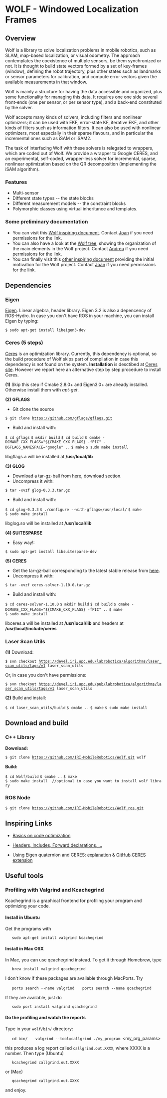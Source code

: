 WOLF - Windowed Localization Frames
===================================

Overview
--------

Wolf is a library to solve localization problems in mobile robotics, such as SLAM, map-based localization, or visual odometry. The approach contemplates the coexistence of multiple sensors, be them synchronized or not. It is thought to build state vectors formed by a set of key-frames (window), defining the robot trajectory, plus other states such as landmarks or sensor parameters for calibration, and compute error vectors given the available measurements in that window.

Wolf is mainly a structure for having the data accessible and organized, plus some functionality for managing this data. It requires one one side several front-ends (one per sensor, or per sensor type), and a back-end constituted by the solver.

Wolf accepts many kinds of solvers, including filters and nonlinear optimizers; it can be used with EKF, error-state KF, iterative EKF, and other kinds of filters such as information filters. It can also be used with nonlinear optimizers, most especially in their sparse flavours, and in particular the incremental ones such as iSAM or iSAM2.

The task of interfacing Wolf with these solvers is relegated to wrappers, which are coded out of Wolf. We provide a wrapper to Google CERES, and an experimental, self-coded, wrapper-less solver for incremental, sparse, nonlinear optimization based on the QR decomposition (implementing the iSAM algorithm).

### Features

-   Multi-sensor
-   Different state types -- the state blocks
-   Different measurement models -- the constraint blocks
-   Polymorphic classes using virtual inheritance and templates.

### Some preliminary documentation

-   You can visit this [Wolf inspiring document](https://docs.google.com/document/d/1_kBtvCIo33pdP59M3Ib4iEBleDDLcN6yCbmwJDBLtcA). Contact [Joan](mailto:jsola@iri.upc.edu) if you need permissions for the link.
-   You can also have a look at the [Wolf tree](https://docs.google.com/drawings/d/1jj5VVjQThddswpTPMLG2xv87vtT3o1jiMJo3Mk1Utjg), showing the organization of the main elements in the Wolf project. Contact [Andreu](mailto:acorominas@iri.upc.edu) if you need permissions for the link.
-   You can finally visit this [other inspiring document](https://docs.google.com/document/d/18XQlgdfTwplakYKKsfw2YAoaVuSyUEQoaU6bYHQDNpU) providing the initial motivation for the Wolf project. Contact [Joan](mailto:jsola@iri.upc.edu) if you need permissions for the link.

Dependencies
------------

### Eigen

[Eigen](http://eigen.tuxfamily.org). Linear algebra, header library. Eigen 3.2 is also a depencency of ROS-Hydro. In case you don't have ROS in your machine, you can install Eigen by typing:

`$ sudo apt-get install libeigen3-dev`

### Ceres (5 steps)

[Ceres](http://www.ceres-solver.org/) is an optimization library. Currently, this dependency is optional, so the build procedure of Wolf skips part of compilation in case this dependency is not found on the system. **Installation** is desctibed at [Ceres site](http://www.ceres-solver.org/building.html). However we report here an alternative step by step procedure to install Ceres.

**(1)** Skip this step if Cmake 2.8.0+ and Eigen3.0+ are already installed. Otherwise install them with *apt-get*.

**(2) GFLAGS**

-   Git clone the source

`$ git clone `[`https://github.com/gflags/gflags.git`](https://github.com/gflags/gflags.git)

-   Build and install with:

`$ cd gflags`
`$ mkdir build`
`$ cd build`
`$ cmake -DCMAKE_CXX_FLAGS="${CMAKE_CXX_FLAGS} -fPIC" -DGFLAGS_NAMESPACE="google" ..`
`$ make`
`$ sudo make install `

libgflags.a will be installed at **/usr/local/lib**

**(3) GLOG**

-   Download a tar-gz-ball from [here](https://code.google.com/p/google-glog/), download section.
-   Uncompress it with:

`$ tar -xvzf glog-0.3.3.tar.gz `

-   Build and install with:

`$ cd glog-0.3.3`
`$ ./configure --with-gflags=/usr/local/`
`$ make`
`$ sudo make install`

libglog.so will be installed at **/usr/local/lib**

**(4) SUITESPARSE**

-   Easy way!:

`$ sudo apt-get install libsuitesparse-dev`

**(5) CERES**

-   Get the tar-gz-ball corresponding to the latest stable release from [here](http://www.ceres-solver.org/building.html).
-   Uncompress it with:

`$ tar -xvzf ceres-solver-1.10.0.tar.gz`

-   Build and install with:

`$ cd ceres-solver-1.10.0`
`$ mkdir build`
`$ cd build`
`$ cmake -DCMAKE_CXX_FLAGS="${CMAKE_CXX_FLAGS} -fPIC" ..`
`$ make`
`$ sudo make install `

libceres.a will be installed at **/usr/local/lib** and headers at **/usr/local/include/ceres**

### Laser Scan Utils

**(1)** Download:

`$ svn checkout `[`https://devel.iri.upc.edu/labrobotica/algorithms/laser_scan_utils/tags/v1`](https://devel.iri.upc.edu/labrobotica/algorithms/laser_scan_utils/tags/v1)` laser_scan_utils`

Or, in case you don't have permissions:

`$ svn checkout `[`https://devel.iri.upc.edu/pub/labrobotica/algorithms/laser_scan_utils/tags/v1`](https://devel.iri.upc.edu/pub/labrobotica/algorithms/laser_scan_utils/tags/v1)` laser_scan_utils`

**(2)** Build and install:

`$ cd laser_scan_utils/build`
`$ cmake ..`
`$ make`
`$ sudo make install`

Download and build
------------------

### C++ Library

**Download:**

`$ git clone `[`https://github.com/IRI-MobileRobotics/Wolf.git`](https://github.com/IRI-MobileRobotics/Wolf.git)` wolf`

**Build:**

`$ cd Wolf/build`
`$ cmake ..`
`$ make`
`$ sudo make install  //optional in case you want to install wolf library`

### ROS Node

`$ git clone `[`https://github.com/IRI-MobileRobotics/Wolf_ros.git`](https://github.com/IRI-MobileRobotics/Wolf_ros.git)

Inspiring Links
---------------

-   [Basics on code optimization](http://www.eventhelix.com/realtimemantra/basics/optimizingcandcppcode.htm)

-   [Headers, Includes, Forward declarations, ...](http://www.cplusplus.com/forum/articles/10627/)

-   Using Eigen quaternion and CERES: [explanation](http://www.lloydhughes.co.za/index.php/using-eigen-quaternions-and-ceres-solver/) & [GitHub CERES extension](https://github.com/system123/ceres_extensions)

Useful tools
------------

### Profiling with Valgrind and Kcachegrind

Kcachegrind is a graphical frontend for profiling your program and optimizing your code.

#### Install in Ubuntu

Get the programs with

`   sudo apt-get install valgrind kcachegrind`

#### Install in Mac OSX

In Mac, you can use qcachegrind instead. To get it through Homebrew, type

`   brew install valgrind qcachegrind`

I don't know if these packages are available through MacPorts. Try

`   ports search --name valgrind`
`   ports search --name qcachegrind`

If they are available, just do

`   sudo port install valgrind qcachegrind`

#### Do the profiling and watch the reports

Type in your `wolf/bin/` directory:

`   cd bin/`
`   valgrind --tool=callgrind ./my_program `<my_prg_params>

this produces a log report called `callgrind.out.XXXX`, where XXXX is a number. Then type (Ubuntu)

`   kcachegrind callgrind.out.XXXX`

or (Mac)

`   qcachegrind callgrind.out.XXXX`

and enjoy.
